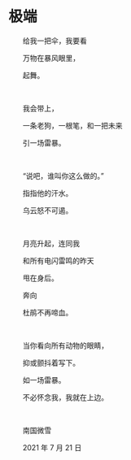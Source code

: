# 极端

　　给我一把伞，我要看

　　万物在暴风眼里，

　　起舞。

<br />

　　我会带上，

　　一条老狗，一根笔，和一把未来

　　引一场雷暴。

<br />

　　“说吧，谁叫你这么做的。”

　　指指他的汗水。

　　乌云怒不可遏。

<br />

　　月亮升起，连同我

　　和所有电闪雷鸣的昨天

　　甩在身后。

　　奔向

　　杜鹃不再啼血。

<br />

　　当你看向所有动物的眼睛，

　　抑或颤抖着写下。

　　如一场雷暴。

　　不必怀念我，我就在上边。

<br />

　　南国微雪

　　2021 年 7 月 21 日

